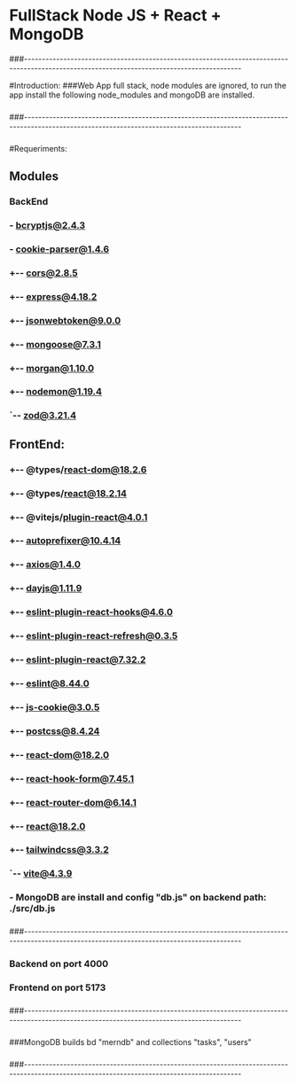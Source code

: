 # FullStack Node JS + React + MongoDB

###-------------------------------------------------------------------------------------------------------------------------------------------

#Introduction:
###Web App full stack, node modules are ignored, to run the app install the following node_modules and mongoDB are installed.
###
###-------------------------------------------------------------------------------------------------------------------------------------------
###
#Requeriments:
###
## Modules
###    BackEnd
###        - bcryptjs@2.4.3
###        - cookie-parser@1.4.6
###        +-- cors@2.8.5
###        +-- express@4.18.2
###        +-- jsonwebtoken@9.0.0
###        +-- mongoose@7.3.1
###        +-- morgan@1.10.0
###        +-- nodemon@1.19.4
###        `-- zod@3.21.4
###
##    FrontEnd:
###        +-- @types/react-dom@18.2.6
###        +-- @types/react@18.2.14
###        +-- @vitejs/plugin-react@4.0.1
###        +-- autoprefixer@10.4.14
###        +-- axios@1.4.0
###        +-- dayjs@1.11.9
###        +-- eslint-plugin-react-hooks@4.6.0
###        +-- eslint-plugin-react-refresh@0.3.5
###        +-- eslint-plugin-react@7.32.2
###        +-- eslint@8.44.0
###        +-- js-cookie@3.0.5
###        +-- postcss@8.4.24
###        +-- react-dom@18.2.0
###        +-- react-hook-form@7.45.1
###        +-- react-router-dom@6.14.1
###        +-- react@18.2.0
###        +-- tailwindcss@3.3.2
###        `-- vite@4.3.9
###
###  - MongoDB are install and config "db.js" on backend path: ./src/db.js
###
###-------------------------------------------------------------------------------------------------------------------------------------------
###  
###  Backend on port 4000
###  Frontend on port 5173
###
###-------------------------------------------------------------------------------------------------------------------------------------------
###
###MongoDB builds bd "merndb" and collections "tasks", "users"
###
###-------------------------------------------------------------------------------------------------------------------------------------------
  
